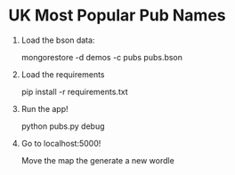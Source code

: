 UK Most Popular Pub Names
=========================

1. Load the bson data:

   mongorestore -d demos -c pubs pubs.bson

2. Load the requirements

	pip install -r requirements.txt

3. Run the app!

	python pubs.py debug

4. Go to localhost:5000!

	Move the map the generate a new wordle